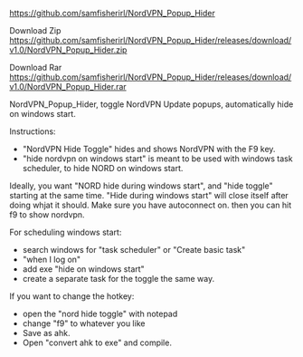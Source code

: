  

https://github.com/samfisherirl/NordVPN_Popup_Hider

Download Zip
https://github.com/samfisherirl/NordVPN_Popup_Hider/releases/download/v1.0/NordVPN_Popup_Hider.zip

Download Rar 
https://github.com/samfisherirl/NordVPN_Popup_Hider/releases/download/v1.0/NordVPN_Popup_Hider.rar

NordVPN_Popup_Hider, toggle NordVPN Update popups, automatically hide on windows start.

Instructions:
- "NordVPN Hide Toggle" hides and shows NordVPN with the F9 key.   
- "hide nordvpn on windows start" is meant to be used with windows task scheduler, to hide NORD on windows start.  

Ideally, you want "NORD hide during windows start", and "hide toggle" starting at the same time. "Hide during windows start" will close itself after doing whjat it should. Make sure you have autoconnect on. then you can hit f9 to show nordvpn.

For scheduling windows start:
- search windows for "task scheduler" or "Create basic task"  
- "when I log on" 
- add exe "hide on windows start" 
- create a separate task for the toggle the same way.  

If you want to change the hotkey: 
- open the "nord hide toggle" with notepad 
- change "f9" to whatever you like 
- Save as ahk. 
- Open "convert ahk to exe" and compile.
 
